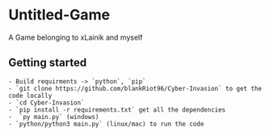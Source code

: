# Untitled-Game
A Game belonging to xLainik and myself 

## Getting started
    - Build requirments -> `python`, `pip`
    - `git clone https://github.com/blankRiot96/Cyber-Invasion` to get the code locally
    - `cd Cyber-Invasion` 
    - `pip install -r requirements.txt` get all the dependencies 
    -  `py main.py` (windows) 
    - `python/python3 main.py` (linux/mac) to run the code
    
